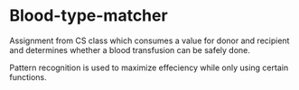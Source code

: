 # Blood-type-matcher

Assignment from CS class which consumes a value for donor and recipient and determines whether a blood transfusion can be safely done.

Pattern recognition is used to maximize effeciency while only using certain functions.
